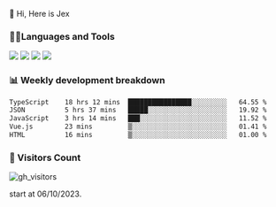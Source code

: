  👋 Hi, Here is Jex

 

### 🧑‍💻Languages and Tools

<code><a href="https://react.dev"><img src="https://api.iconify.design/logos:react.svg" /></a></code>
<code><a href="https://github.com/vuejs/core"><img src="https://api.iconify.design/logos:vue.svg" /></a></code> 
<code><a href="https://github.com/microsoft/TypeScript"><img src="https://api.iconify.design/logos:typescript-icon.svg" /></a></code>
<code><a href="https://threejs.org/"><img src="https://api.iconify.design/logos:threejs.svg" /></a></code>

### 📊 Weekly development breakdown

<!--START_SECTION:waka-->

```txt
TypeScript    18 hrs 12 mins  ████████████████░░░░░░░░░   64.55 %
JSON          5 hrs 37 mins   █████░░░░░░░░░░░░░░░░░░░░   19.92 %
JavaScript    3 hrs 14 mins   ███░░░░░░░░░░░░░░░░░░░░░░   11.52 %
Vue.js        23 mins         ▒░░░░░░░░░░░░░░░░░░░░░░░░   01.41 %
HTML          16 mins         ▒░░░░░░░░░░░░░░░░░░░░░░░░   01.00 %
```

<!--END_SECTION:waka-->


### 👀 Visitors Count

![gh_visitors](https://profile-counter.glitch.me/jexlau/count.svg)

start at 06/10/2023.
